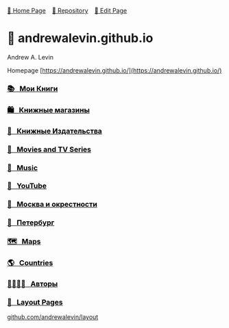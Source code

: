 <style> h3 > a {color: initial;}</style>

[🚀 Home Page](https://andrewalevin.github.io/) &ensp;  [🏰 Repository](https://github.com/andrewalevin/andrewalevin.github.io) &ensp;  [🔨 Edit Page](https://github.com/andrewalevin/andrewalevin.github.io/edit/main/README.md)

# 👋 andrewalevin.github.io

Andrew A. Levin


Homepage [https://andrewalevin.github.io/](https://andrewalevin.github.io/)



### [📚 &nbsp;    Мои Книги](/books/)


### [🛍 &nbsp;    Книжные магазины](bookstores)


### [📖 &nbsp;    Книжные Издательства](publishers)


### [🎥 &nbsp;    Movies and TV Series](movies/)


### [🎸 &nbsp;    Music](music)


### [🎥 &nbsp;    YouTube](youtube)


### [🌳 &nbsp;    Москва и окрестности](moscow)


### [🌊 &nbsp;    Петербург](spb)


### [🗺️ &nbsp;    Maps](/maps/)


### [🌎 &nbsp;    Countries](/countries/)


### [🧞‍♀️🧚‍♂️ &nbsp;    Авторы](authors/)


### [📐 &nbsp;      Layout Pages](layout/)

[github.com/andrewalevin/layout](https://github.com/andrewalevin/layout)




